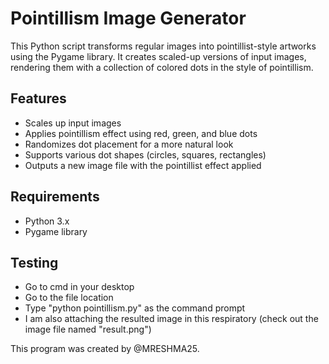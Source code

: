 # Pointillism Image Generator

This Python script transforms regular images into pointillist-style artworks using the Pygame library. It creates scaled-up versions of input images, rendering them with a collection of colored dots in the style of pointillism.

## Features

- Scales up input images
- Applies pointillism effect using red, green, and blue dots
- Randomizes dot placement for a more natural look
- Supports various dot shapes (circles, squares, rectangles)
- Outputs a new image file with the pointillist effect applied

## Requirements

- Python 3.x
- Pygame library

## Testing

- Go to cmd in your desktop
- Go to the file location
- Type "python pointillism.py" as the command prompt
- I am also attaching the resulted image in this respiratory (check out the image file named "result.png")

This program was created by @MRESHMA25.
